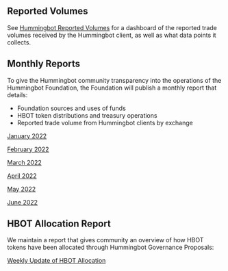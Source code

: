 ## Reported Volumes

See [Hummingbot Reported Volumes](./volumes) for a dashboard of the reported trade volumes received by the Hummingbot client, as well as what data points it collects.

## Monthly Reports

To give the Hummingbot community transparency into the operations of the Hummingbot Foundation, the Foundation will publish a monthly report that details:

* Foundation sources and uses of funds
* HBOT token distributions and treasury operations
* Reported trade volume from Hummingbot clients by exchange

[January 2022](https://hummingbot-foundation.notion.site/January-2022-b1ff8547495b4818b1ad843779498f65)

[February 2022](https://hummingbot-foundation.notion.site/February-2022-db69152413fa43ff96910e5e0a88d2de)

[March 2022](https://hummingbot-foundation.notion.site/March-2022-463b9f78a6384899b25cfc9bf6aef9ba)

[April 2022](https://hummingbot-foundation.notion.site/April-2022-7725536be9f44d6e8d22c1b0a7d31818)

[May 2022](https://hummingbot-foundation.notion.site/May-2022-ca1145e8b8e4431dbb55bcad69ac485e)

[June 2022](https://hummingbot-foundation.notion.site/June-2022-0d6e7b3ac3724a7eb5a9c4f6b1901345)


## HBOT Allocation Report

We maintain a report that gives community an overview of how HBOT tokens have been allocated through Hummingbot Governance Proposals:

[Weekly Update of HBOT Allocation](https://hummingbot-foundation.notion.site/Weekly-Update-of-HBOT-Allocation-470632f5a0f6428a873cec00314f73de)